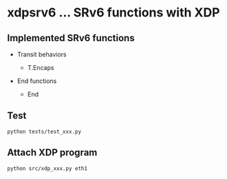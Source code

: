 # xdpsrv6 ... SRv6 functions with XDP


## Implemented SRv6 functions

* Transit behaviors
  - T.Encaps

* End functions
  - End

## Test
```
python tests/test_xxx.py
```

## Attach XDP program
```
python src/xdp_xxx.py eth1
```
